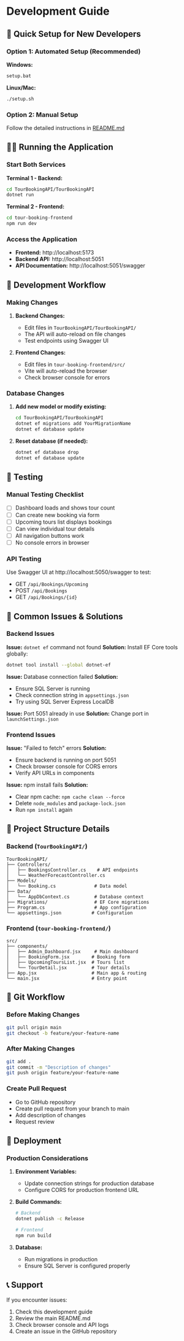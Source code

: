 # Development Guide

## 🚀 Quick Setup for New Developers

### Option 1: Automated Setup (Recommended)

**Windows:**
```bash
setup.bat
```

**Linux/Mac:**
```bash
./setup.sh
```

### Option 2: Manual Setup

Follow the detailed instructions in [README.md](README.md)

## 🏃‍♂️ Running the Application

### Start Both Services

**Terminal 1 - Backend:**
```bash
cd TourBookingAPI/TourBookingAPI
dotnet run
```

**Terminal 2 - Frontend:**
```bash
cd tour-booking-frontend
npm run dev
```

### Access the Application

- **Frontend:** http://localhost:5173
- **Backend API:** http://localhost:5051
- **API Documentation:** http://localhost:5051/swagger

## 🔧 Development Workflow

### Making Changes

1. **Backend Changes:**
   - Edit files in `TourBookingAPI/TourBookingAPI/`
   - The API will auto-reload on file changes
   - Test endpoints using Swagger UI

2. **Frontend Changes:**
   - Edit files in `tour-booking-frontend/src/`
   - Vite will auto-reload the browser
   - Check browser console for errors

### Database Changes

1. **Add new model or modify existing:**
   ```bash
   cd TourBookingAPI/TourBookingAPI
   dotnet ef migrations add YourMigrationName
   dotnet ef database update
   ```

2. **Reset database (if needed):**
   ```bash
   dotnet ef database drop
   dotnet ef database update
   ```

## 🧪 Testing

### Manual Testing Checklist

- [ ] Dashboard loads and shows tour count
- [ ] Can create new booking via form
- [ ] Upcoming tours list displays bookings
- [ ] Can view individual tour details
- [ ] All navigation buttons work
- [ ] No console errors in browser

### API Testing

Use Swagger UI at http://localhost:5050/swagger to test:
- GET `/api/Bookings/Upcoming`
- POST `/api/Bookings`
- GET `/api/Bookings/{id}`

## 🐛 Common Issues & Solutions

### Backend Issues

**Issue:** `dotnet ef` command not found
**Solution:** Install EF Core tools globally:
```bash
dotnet tool install --global dotnet-ef
```

**Issue:** Database connection failed
**Solution:** 
- Ensure SQL Server is running
- Check connection string in `appsettings.json`
- Try using SQL Server Express LocalDB

**Issue:** Port 5051 already in use
**Solution:** Change port in `launchSettings.json`

### Frontend Issues

**Issue:** "Failed to fetch" errors
**Solution:**
- Ensure backend is running on port 5051
- Check browser console for CORS errors
- Verify API URLs in components

**Issue:** npm install fails
**Solution:**
- Clear npm cache: `npm cache clean --force`
- Delete `node_modules` and `package-lock.json`
- Run `npm install` again

## 📁 Project Structure Details

### Backend (`TourBookingAPI/`)
```
TourBookingAPI/
├── Controllers/
│   ├── BookingsController.cs    # API endpoints
│   └── WeatherForecastController.cs
├── Models/
│   └── Booking.cs              # Data model
├── Data/
│   └── AppDbContext.cs         # Database context
├── Migrations/                 # EF Core migrations
├── Program.cs                  # App configuration
└── appsettings.json           # Configuration
```

### Frontend (`tour-booking-frontend/`)
```
src/
├── components/
│   ├── Admin_Dashboard.jsx     # Main dashboard
│   ├── BookingForm.jsx        # Booking form
│   ├── UpcomingToursList.jsx  # Tours list
│   └── TourDetail.jsx         # Tour details
├── App.jsx                    # Main app & routing
└── main.jsx                   # Entry point
```

## 🔄 Git Workflow

### Before Making Changes
```bash
git pull origin main
git checkout -b feature/your-feature-name
```

### After Making Changes
```bash
git add .
git commit -m "Description of changes"
git push origin feature/your-feature-name
```

### Create Pull Request
- Go to GitHub repository
- Create pull request from your branch to main
- Add description of changes
- Request review

## 🚀 Deployment

### Production Considerations

1. **Environment Variables:**
   - Update connection strings for production database
   - Configure CORS for production frontend URL

2. **Build Commands:**
   ```bash
   # Backend
   dotnet publish -c Release
   
   # Frontend
   npm run build
   ```

3. **Database:**
   - Run migrations in production
   - Ensure SQL Server is configured properly

## 📞 Support

If you encounter issues:
1. Check this development guide
2. Review the main README.md
3. Check browser console and API logs
4. Create an issue in the GitHub repository
